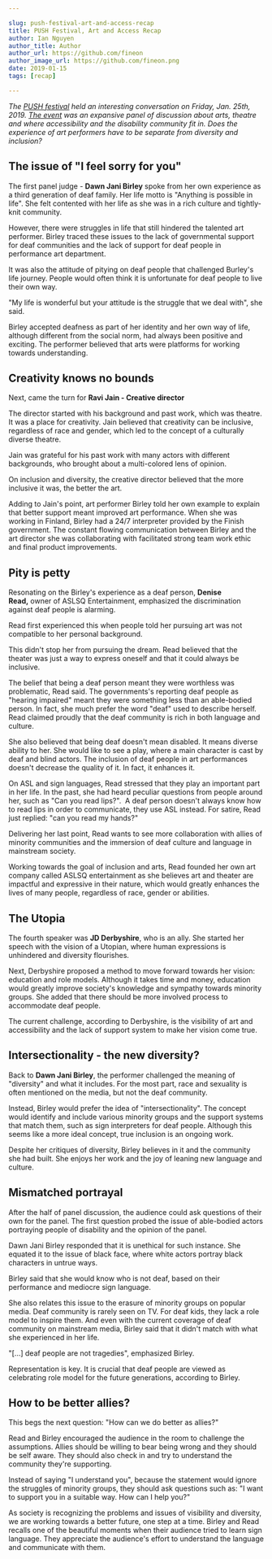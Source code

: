 ```yaml
---

slug: push-festival-art-and-access-recap
title: PUSH Festival, Art and Access Recap
author: Ian Nguyen
author_title: Author
author_url: https://github.com/fineon
author_image_url: https://github.com/fineon.png
date: 2019-01-15
tags: [recap]

---
```


*The [PUSH festival](https://pushfestival.ca) held an interesting conversation on Friday, Jan. 25th, 2019. [The event](https://pushfestival.ca/shows/festival-2019/critical-ideas-arts-access/) was an expansive panel of discussion about arts, theatre and where accessibility and the disability community fit in. Does the experience of art performers have to be separate from diversity and inclusion?*

## The issue of "I feel sorry for you"

The first panel judge - **Dawn Jani Birley** spoke from her own experience as a third generation of deaf family. Her life motto is "Anything is possible in life". She felt contented with her life as she was in a rich culture and tightly-knit community.

However, there were struggles in life that still hindered the talented art performer. Birley traced these issues to the lack of governmental support for deaf communities and the lack of support for deaf people in performance art department.

It was also the attitude of pitying on deaf people that challenged Burley's life journey. People would often think it is unfortunate for deaf people to live their own way.

"My life is wonderful but your attitude is the struggle that we deal with", she said.

Birley accepted deafness as part of her identity and her own way of life, although different from the social norm, had always been positive and exciting. The performer believed that arts were platforms for working towards understanding.

## Creativity knows no bounds

Next, came the turn for **Ravi Jain - Creative director**

The director started with his background and past work, which was theatre. It was a place for creativity. Jain believed that creativity can be inclusive, regardless of race and gender, which led to the concept of a culturally diverse theatre.

Jain was grateful for his past work with many actors with different backgrounds, who brought about a multi-colored lens of opinion.

On inclusion and diversity, the creative director believed that the more inclusive it was, the better the art.

Adding to Jain's point, art performer Birley told her own example to explain that better support meant improved art performance. When she was working in Finland, Birley had a 24/7 interpreter provided by the Finish government. The constant flowing communication between Birley and the art director she was collaborating with facilitated strong team work ethic and final product improvements.

## Pity is petty

Resonating on the Birley's experience as a deaf person, **Denise Read,** owner of ASLSQ Entertainment, emphasized the discrimination against deaf people is alarming.

Read first experienced this when people told her pursuing art was not compatible to her personal background.

This didn't stop her from pursuing the dream. Read believed that the theater was just a way to express oneself and that it could always be inclusive.

The belief that being a deaf person meant they were worthless was problematic, Read said. The governments's reporting deaf people as "hearing impaired" meant they were something less than an able-bodied person. In fact, she much prefer the word "deaf" used to describe herself. Read claimed proudly that the deaf community is rich in both language and culture.

She also believed that being deaf doesn't mean disabled. It means diverse ability to her. She would like to see a play, where a main character is cast by deaf and blind actors. The inclusion of deaf people in art performances doesn't decrease the quality of it. In fact, it enhances it.

On ASL and sign languages, Read stressed that they play an important part in her life. In the past, she had heard peculiar questions from people around her, such as "Can you read lips?".  A deaf person doesn't always know how to read lips in order to communicate, they use ASL instead. For satire, Read just replied: "can you read my hands?"

Delivering her last point, Read wants to see more collaboration with allies of minority communities and the immersion of deaf culture and language in mainstream society.

Working towards the goal of inclusion and arts, Read founded her own art company called ASLSQ entertainment as she believes art and theater are impactful and expressive in their nature, which would greatly enhances the lives of many people, regardless of race, gender or abilities.

## The Utopia

The fourth speaker was **JD Derbyshire**, who is an ally. She started her speech with the vision of a Utopian, where human expressions is unhindered and diversity flourishes.

Next, Derbyshire proposed a method to move forward towards her vision: education and role models. Although it takes time and money, education would greatly improve society's knowledge and sympathy towards minority groups. She added that there should be more involved process to accommodate deaf people.

The current challenge, according to Derbyshire, is the visibility of art and accessibility and the lack of support system to make her vision come true.

## Intersectionality - the new diversity?

Back to **Dawn Jani Birley**, the performer challenged the meaning of "diversity" and what it includes. For the most part, race and sexuality is often mentioned on the media, but not the deaf community.

Instead, Birley would prefer the idea of "intersectionality". The concept would identify and include various minority groups and the support systems that match them, such as sign interpreters for deaf people. Although this seems like a more ideal concept, true inclusion is an ongoing work.

Despite her critiques of diversity, Birley believes in it and the community she had built. She enjoys her work and the joy of leaning new language and culture.

## Mismatched portrayal

After the half of panel discussion, the audience could ask questions of their own for the panel. The first question probed the issue of able-bodied actors portraying people of disability and the opinion of the panel.

Dawn Jani Birley responded that it is unethical for such instance. She equated it to the issue of black face, where white actors portray black characters in untrue ways.

Birley said that she would know who is not deaf, based on their performance and mediocre sign language.

She also relates this issue to the erasure of minority groups on popular media. Deaf community is rarely seen on TV. For deaf kids, they lack a role model to inspire them. And even with the current coverage of deaf community on mainstream media, Birley said that it didn't match with what she experienced in her life.

"[...] deaf people are not tragedies", emphasized Birley.

Representation is key. It is crucial that deaf people are viewed as celebrating role model for the future generations, according to Birley.

## How to be better allies?

This begs the next question: "How can we do better as allies?"

Read and Birley encouraged the audience in the room to challenge the assumptions. Allies should be willing to bear being wrong and they should be self aware. They should also check in and try to understand the community they're supporting.

Instead of saying "I understand you", because the statement would ignore the struggles of minority groups, they should ask questions such as: "I want to support you in a suitable way. How can I help you?"

As society is recognizing the problems and issues of visibility and diversity, we are working towards a better future, one step at a time. Birley and Read recalls one of the beautiful moments when their audience tried to learn sign language. They appreciate the audience's effort to understand the language and communicate with them.
